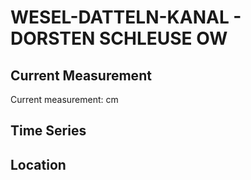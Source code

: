 # WESEL-DATTELN-KANAL - DORSTEN SCHLEUSE OW

## Current Measurement

Current measurement: <Value topic="rivers/pegel-online/WDK/DORSTEN_SCHLEUSE_OW/measurementValue"/> cm

## Time Series

<TimeSeries topic="rivers/pegel-online/WDK/DORSTEN_SCHLEUSE_OW/measurementValue" period="week" />

## Location

<WorldMap>
  <Marker lat="51.66280343989228" lon="7.01073174371013" labelTopic="rivers/pegel-online/WDK/DORSTEN_SCHLEUSE_OW" />
</WorldMap>
